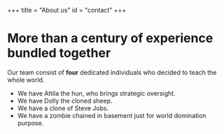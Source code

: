 +++
title = "About us"
id = "contact"
+++

# More than a century of experience bundled together

Our team consist of **four** dedicated individuals who decided to teach the whole world.

* We have Attila the hun, who brings strategic oversight.
* We have Dolly the cloned sheep.
* We have a clone of Steve Jobs.
* We have a zombie chained in basement just for world domination purpose.